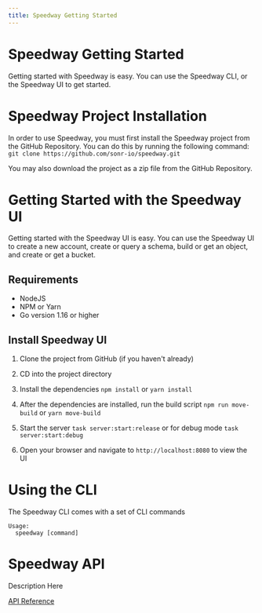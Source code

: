 ```yaml
---
title: Speedway Getting Started
---
```


# Speedway Getting Started
Getting started with Speedway is easy. You can use the Speedway CLI, or the Speedway UI to get started.

# Speedway Project Installation
In order to use Speedway, you must first install the Speedway project from the GitHub Repository. You can do this by running the following command: ```git clone https://github.com/sonr-io/speedway.git```

You may also download the project as a zip file from the GitHub Repository.

# Getting Started with the Speedway UI
Getting started with the Speedway UI is easy. You can use the Speedway UI to create a new account, create or query a schema, build or get an object, and create or get a bucket.

## Requirements
- NodeJS 
- NPM or Yarn
- Go version 1.16 or higher

## Install Speedway UI
1. Clone the project from GitHub (if you haven't already)

2. CD into the project directory

3. Install the dependencies ```npm install``` or ```yarn install```

4. After the dependencies are installed, run the build script ```npm run move-build``` or ```yarn move-build```

5. Start the server ```task server:start:release``` or for debug mode ```task server:start:debug```

6. Open your browser and navigate to ```http://localhost:8080``` to view the UI 

# Using the CLI
The Speedway CLI comes with a set of CLI commands
```
Usage:
  speedway [command]
```

# Speedway API
Description Here

[API Reference](https://docs.sonr.io)
